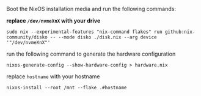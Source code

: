 Boot the NixOS installation media and run the following commands:

**replace `/dev/nvmeXnX` with your drive**

```
sudo nix --experimental-features "nix-command flakes" run github:nix-community/disko -- --mode disko ./disk.nix --arg device '"/dev/nvmeXnX"'
```

run the following command to generate the hardware configuration

```
nixos-generate-config --show-hardware-config > hardware.nix
```

replace `hostname` with your hostname

```
nixos-install --root /mnt --flake .#hostname
```
